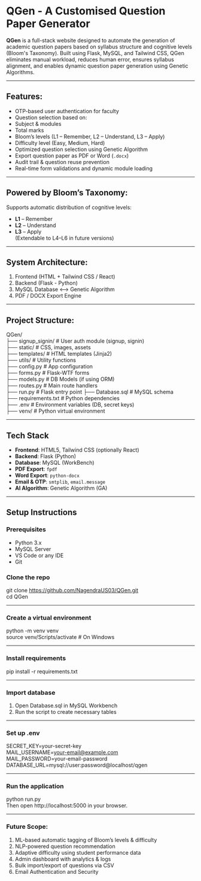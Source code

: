 # QGen - A Customised Question Paper Generator

**QGen** is a full-stack website designed to automate the generation of academic question papers based on syllabus structure and cognitive levels (Bloom's Taxonomy). Built using Flask, MySQL, and Tailwind CSS,
  QGen eliminates manual workload, reduces human error, ensures syllabus alignment, and enables dynamic question paper generation using Genetic Algorithms.

---

## Features:

- OTP-based user authentication for faculty
- Question selection based on:
- Subject & modules
- Total marks
- Bloom’s levels (L1 – Remember, L2 – Understand, L3 – Apply)
- Difficulty level (Easy, Medium, Hard)
- Optimized question selection using Genetic Algorithm
- Export question paper as PDF or Word (`.docx`)
- Audit trail & question reuse prevention
- Real-time form validations and dynamic module loading

---

## Powered by Bloom’s Taxonomy:

Supports automatic distribution of cognitive levels:
- **L1** – Remember
- **L2** – Understand
- **L3** – Apply  
(Extendable to L4–L6 in future versions)

---

## System Architecture:
1. Frontend (HTML + Tailwind CSS / React)
2. Backend (Flask - Python)
3. MySQL Database <--> Genetic Algorithm
4. PDF / DOCX Export Engine

---

## Project Structure:
QGen/                                                                                                                                                                                                                                             
├── signup_signin/ # User auth module (signup, signin)                                                                                                                                                                                           
├── static/ # CSS, images, assets                                                                                                                                                                                                                
├── templates/ # HTML templates (Jinja2)                                                                                                                                                                                                             
├── utils/ # Utility functions                                                                                                                                                                                                                       
├── config.py # App configuration                                                                                                                                                                                                                    
├── forms.py # Flask-WTF forms                                                                                                                                                                                                                  
├── models.py # DB Models (if using ORM)                                                                                                                                                                                                         
├── routes.py # Main route handlers                                                                                                                                                                                                                     
├── run.py # Flask entry point
├── Database.sql # MySQL schema                                                                                                                                                                                                                 
├── requirements.txt # Python dependencies                                                                                                                                                                                                      
├── .env # Environment variables (DB, secret keys)                                                                                                                                                                                              
├── venv/ # Python virtual environment                                                                                                                                                                                                            


---

## Tech Stack

- **Frontend**: HTML5, Tailwind CSS (optionally React)
- **Backend**: Flask (Python)
- **Database**: MySQL (WorkBench)
- **PDF Export**: `fpdf`
- **Word Export**: `python-docx`
- **Email & OTP**: `smtplib`, `email.message`
- **AI Algorithm**: Genetic Algorithm (GA)

---

## Setup Instructions

### Prerequisites
- Python 3.x
- MySQL Server
- VS Code or any IDE
- Git

### Clone the repo

git clone https://github.com/NagendraUS03/QGen.git                                                                                                                                                                                                 
cd QGen

---

### Create a virtual environment
python -m venv venv                                                                                                                                                                                                                              
source venv/Scripts/activate     # On Windows

---

### Install requirements
pip install -r requirements.txt

---

### Import database
1. Open Database.sql in MySQL Workbench
2. Run the script to create necessary tables

---
### Set up .env
SECRET_KEY=your-secret-key                                                                                                                                                                                                                        
MAIL_USERNAME=your-email@example.com                                                                                                                                                                                                                 
MAIL_PASSWORD=your-email-password                                                                                                                                                                                                                     
DATABASE_URL=mysql://user:password@localhost/qgen                                                                                                                                                                                                         

---

### Run the application
python run.py                                                                                                                                                                                                                                   
Then open http://localhost:5000 in your browser.

---

### Future Scope:
1. ML-based automatic tagging of Bloom’s levels & difficulty
2. NLP-powered question recommendation
3. Adaptive difficulty using student performance data
4. Admin dashboard with analytics & logs
5. Bulk import/export of questions via CSV
6. Email Authentication and Security


